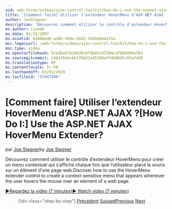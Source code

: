 ```yaml
---
uid: web-forms/videos/ajax-control-toolkit/how-do-i-use-the-aspnet-ajax-hovermenu-extender
title: '[Comment faire] Utiliser l’extendeur HoverMenu d’ASP.NET AJAX ? | Microsoft Docs'
author: JoeStagner
description: 'Découvrez comment utiliser le contrôle d’extendeur HoverMenu pour créer un menu contextuel qui s’affiche chaque fois que l’utilisateur place la souris sur un élément de r : nous...'
ms.author: riande
ms.date: 01/31/2007
ms.assetid: 61086ed8-ad8b-499a-84d2-5b6b68ede15a
msc.legacyurl: /web-forms/videos/ajax-control-toolkit/how-do-i-use-the-aspnet-ajax-hovermenu-extender
msc.type: video
ms.openlocfilehash: 5ce3beb7610630c6f8b82c67304caf8b6900af63
ms.sourcegitcommit: 24b1f6decbb17bb22a45166e5fdb0845c65af498
ms.translationtype: MT
ms.contentlocale: fr-FR
ms.lasthandoff: 03/01/2019
ms.locfileid: "57047506"
---
```

<a name="how-do-i-use-the-aspnet-ajax-hovermenu-extender"></a><span data-ttu-id="558d7-104">[Comment faire] Utiliser l’extendeur HoverMenu d’ASP.NET AJAX ?</span><span class="sxs-lookup"><span data-stu-id="558d7-104">[How Do I:] Use the ASP.NET AJAX HoverMenu Extender?</span></span>
====================
<span data-ttu-id="558d7-105">par [Joe Stagner](https://github.com/JoeStagner)</span><span class="sxs-lookup"><span data-stu-id="558d7-105">by [Joe Stagner](https://github.com/JoeStagner)</span></span>

<span data-ttu-id="558d7-106">Découvrez comment utiliser le contrôle d’extendeur HoverMenu pour créer un menu contextuel qui s’affiche chaque fois que l’utilisateur place la souris sur un élément d’une page web.</span><span class="sxs-lookup"><span data-stu-id="558d7-106">Discover how to use the HoverMenu extender control to create a context-sensitive menu that appears whenever the user hovers the mouse over an element of a web page.</span></span>

[<span data-ttu-id="558d7-107">&#9654;Regardez la vidéo (7 minutes)</span><span class="sxs-lookup"><span data-stu-id="558d7-107">&#9654; Watch video (7 minutes)</span></span>](https://channel9.msdn.com/Blogs/ASP-NET-Site-Videos/how-do-i-use-the-aspnet-ajax-hovermenu-extender)

> [!div class="step-by-step"]
> <span data-ttu-id="558d7-108">[Précédent](how-do-i-use-the-aspnet-ajax-filteredtextbox-extender.md)
> [Suivant](how-do-i-use-the-aspnet-ajax-togglebutton-extender.md)</span><span class="sxs-lookup"><span data-stu-id="558d7-108">[Previous](how-do-i-use-the-aspnet-ajax-filteredtextbox-extender.md)
[Next](how-do-i-use-the-aspnet-ajax-togglebutton-extender.md)</span></span>
